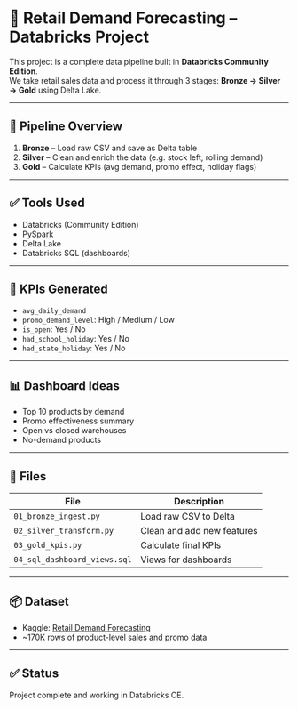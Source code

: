 # 🛒 Retail Demand Forecasting – Databricks Project

This project is a complete data pipeline built in **Databricks Community Edition**.  
We take retail sales data and process it through 3 stages: **Bronze → Silver → Gold** using Delta Lake.

---

## 📂 Pipeline Overview

1. **Bronze** – Load raw CSV and save as Delta table  
2. **Silver** – Clean and enrich the data (e.g. stock left, rolling demand)  
3. **Gold** – Calculate KPIs (avg demand, promo effect, holiday flags)

---

## ✅ Tools Used

- Databricks (Community Edition)
- PySpark
- Delta Lake
- Databricks SQL (dashboards)

---

## 🔢 KPIs Generated

- `avg_daily_demand`
- `promo_demand_level`: High / Medium / Low
- `is_open`: Yes / No
- `had_school_holiday`: Yes / No
- `had_state_holiday`: Yes / No

---

## 📊 Dashboard Ideas

- Top 10 products by demand  
- Promo effectiveness summary  
- Open vs closed warehouses  
- No-demand products

---

## 📁 Files

| File | Description |
|------|-------------|
| `01_bronze_ingest.py` | Load raw CSV to Delta |
| `02_silver_transform.py` | Clean and add new features |
| `03_gold_kpis.py` | Calculate final KPIs |
| `04_sql_dashboard_views.sql` | Views for dashboards |
---

## 📦 Dataset

- Kaggle: [Retail Demand Forecasting](https://www.kaggle.com/datasets/rishavdash/retail-demand-forecasting-dataset)  
- ~170K rows of product-level sales and promo data

---

## ✅ Status

Project complete and working in Databricks CE.
